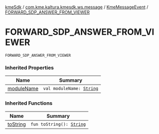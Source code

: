 [kmeSdk](../../index.md) / [com.kme.kaltura.kmesdk.ws.message](../index.md) / [KmeMessageEvent](index.md) / [FORWARD_SDP_ANSWER_FROM_VIEWER](./-f-o-r-w-a-r-d_-s-d-p_-a-n-s-w-e-r_-f-r-o-m_-v-i-e-w-e-r.md)

# FORWARD_SDP_ANSWER_FROM_VIEWER

`FORWARD_SDP_ANSWER_FROM_VIEWER`

### Inherited Properties

| Name | Summary |
|---|---|
| [moduleName](module-name.md) | `val moduleName: `[`String`](https://kotlinlang.org/api/latest/jvm/stdlib/kotlin/-string/index.html) |

### Inherited Functions

| Name | Summary |
|---|---|
| [toString](to-string.md) | `fun toString(): `[`String`](https://kotlinlang.org/api/latest/jvm/stdlib/kotlin/-string/index.html) |
